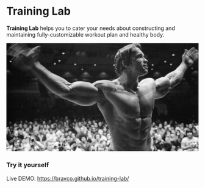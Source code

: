 # Training Lab

**Training Lab** helps you to cater your needs about constructing and maintaining fully-customizable workout plan and healthy body.

![Image](web/src/img/hero.jpg)

### Try it yourself

Live DEMO: https://bravco.github.io/training-lab/